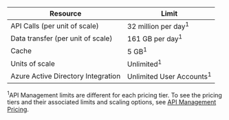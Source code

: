 | Resource                          | Limit                                    |
|-----------------------------------|------------------------------------------|
| API Calls (per unit of scale)     | 32 million per day<sup>1</sup>            |
| Data transfer (per unit of scale) | 161 GB per day<sup>1</sup> |
| Cache                             | 5 GB<sup>1</sup> |
| Units of scale                    | Unlimited<sup>1</sup> |
| Azure Active Directory Integration| Unlimited User Accounts<sup>1</sup> |

<sup>1</sup>API Management limits are different for each pricing tier. To see the pricing tiers and their associated limits and scaling options, see [API Management Pricing](https://azure.microsoft.com/pricing/details/api-management/).